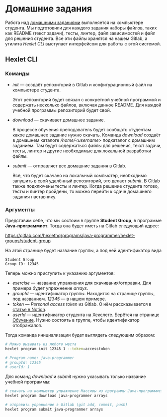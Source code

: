 # Домашние задания

Работа над [домашними заданиями](https://www.notion.so/hexlet/780f724542b14ecb883a6ebf8ea6e54e) выполняется на компьютере студента. Мы подготовили для каждого задания наборы файлов, таких как README (текст задачи), тесты, линтер, файл зависимостей и файл для решения студента. Все эти файлы хранятся на нашем Gitlab, а утилита *Hexlet CLI* выступает интерфейсом для работы с этой системой.

## Hexlet CLI

### Команды

* *init* — создаёт репозиторий в Gitlab и конфигурационный файл на компьютере студента.

    Этот репозиторий будет связан с конкретной учебной программой и содержать несколько файлов, включая данное README. Для каждой учебной программы репозиторий будет свой. 

* *download* — скачивает домашнее задание.

    В процессе обучения преподаватель будет сообщать студентам какое домашнее задание нужно скачать. Команда 
  *download* создаёт в домашнем каталоге */home/&lt;username&gt;* подкаталог с домашним заданием. Там будут содержаться файлы 
  для решения, текст задачи, тесты, линтер и другие необходимые для локальной разработки файлы.

* *submit* — отправляет все домашние задания в Gitlab.

    Всё, что будет скачано на локальный компьютер, необходимо запушить в свой удалённый репозиторий, это делает 
  *submit*. В Gitlab также подключены тесты и линтер. Когда решение студента готово, тесты и линтер пройдены, то 
  можно перейти к сдаче домашнего задания наставнику.

### Аргументы

Представим себе, что мы состоим в группе **Student Group**, в программе **Java-программист**. Тогда она будет иметь на Gitlab следующий адрес:

https://gitlab.com/hexlethq/programs/java-programmer/hexlet-groups/student-group

На этой странице будет название группы, а под ней идентификатор вида

```text
Student Group
Group ID: 12345
```

Теперь можно приступить к указанию аргументов:

* *exercise* — название упражнения для скачивания/отправки. Для примера будет упражнение *arrays*.
* *groupId* — идентификатор группы. Находится на странице группы, под названием. *12345* — в нашем примере.
* *token* — *Personal access token* из Gitlab. О нём рассказывается в [статье в Notion](https://www.notion.so/hexlet/780f724542b14ecb883a6ebf8ea6e54e). 
* *userId* — идентификатор студента на Хекслете. Берётся на странице [Обучение](https://ru.hexlet.io/my/learning). Нужно состоять в группе, чтобы идентификатор отображался.

Тогда команда инициализации будет выглядеть следующим образом:

```sh
# Можно вызывать из любого места
hexlet program init 12345 1 --token=accesstoken

# Program name: java-programmer
# groupId: 12345
# userId: 1
```

Для команд *download* и *submit* нужно указывать только название учебной программы:

```sh
# скачать на компьютер упражнение Массивы из программы Java-программист
hexlet program download java-programmer arrays

# отправить упражнение в Gitlab (git add, commit, push)
hexlet program submit java-programmer arrays 
```
